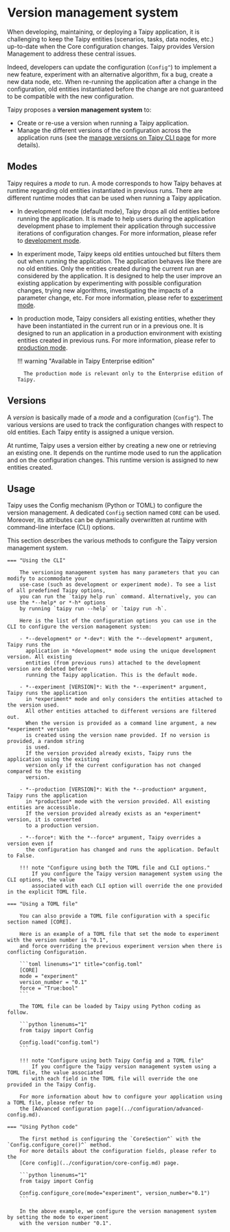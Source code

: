 # Version management system
When developing, maintaining, or deploying a Taipy application, it is challenging
to keep the Taipy entities (scenarios, tasks, data nodes, etc.) up-to-date when
the Core configuration changes. Taipy provides Version Management to address these
central issues.

Indeed, developers can update the configuration (`Config^`) to implement a new feature,
experiment with an alternative algorithm, fix a bug, create a new data node, etc.
When re-running the application after a change in the configuration, old entities
instantiated before the change are not guaranteed to be compatible with the new
configuration.

Taipy proposes a **version management system** to:

- Create or re-use a version when running a Taipy application.
- Manage the different versions of the configuration across the application runs (see the
[manage versions on Taipy CLI page](../../cli/manage-versions.md) for more details).

## Modes

Taipy requires a *mode* to run. A mode corresponds to how Taipy behaves at runtime regarding old
entities instantiated in previous runs. There are different runtime modes that can be used when running
a Taipy application.

- In development mode (default mode), Taipy drops all old entities before running the application.
  It is made to help users during the application development phase to implement their application
  through successive iterations of configuration changes. For more information, please refer to
  [development mode](development_mode.md).

- In experiment mode, Taipy keeps old entities untouched but filters them out when running the
  application. The application behaves like there are no old entities. Only the entities created
  during the current run are considered by the application. It is designed to help the user improve
  an existing application by experimenting with possible configuration changes, trying new
  algorithms, investigating the impacts of a parameter change, etc. For more information, please refer to
  [experiment mode](experiment_mode.md).

- In production mode, Taipy considers all existing entities, whether they have been instantiated in
  the current run or in a previous one. It is designed to run an application in a production
  environment with existing entities created in previous runs. For more information, please refer to
  [production mode](production_mode.md).

    !!! warning "Available in Taipy Enterprise edition"

        The production mode is relevant only to the Enterprise edition of Taipy.

## Versions

A *version* is basically made of a *mode* and a configuration (`Config^`). The various versions
are used to track the configuration changes with respect to old entities. Each Taipy entity is
assigned a unique version.

At runtime, Taipy uses a version either by creating a new one or retrieving an existing one. It
depends on the runtime mode used to run the application and on the configuration changes. This
runtime version is assigned to new entities created.


## Usage

Taipy uses the Config mechanism (Python or TOML) to configure the version management.
A dedicated `Config` section named `CORE` can be used. Moreover, its attributes can be
dynamically overwritten at runtime with command-line interface (CLI) options.

This section describes the various methods to configure the Taipy version management system.

    === "Using the CLI"

        The versioning management system has many parameters that you can modify to accommodate your
        use-case (such as development or experiment mode). To see a list of all predefined Taipy options,
        you can run the `taipy help run` command. Alternatively, you can use the *--help* or *-h* options
        by running `taipy run --help` or `taipy run -h`.

        Here is the list of the configuration options you can use in the CLI to configure the version management system:

        - *--development* or *-dev*: With the *--development* argument, Taipy runs the
          application in *development* mode using the unique development version. All existing
          entities (from previous runs) attached to the development version are deleted before
          running the Taipy application. This is the default mode.

        - *--experiment [VERSION]*: With the *--experiment* argument, Taipy runs the application
          in *experiment* mode and only considers the entities attached to the version used.
          All other entities attached to different versions are filtered out.
          When the version is provided as a command line argument, a new *experiment* version
          is created using the version name provided. If no version is provided, a random string
          is used.
          If the version provided already exists, Taipy runs the application using the existing
          version only if the current configuration has not changed compared to the existing
          version.

        - *--production [VERSION]*: With the *--production* argument, Taipy runs the application
          in *production* mode with the version provided. All existing entities are accessible.
          If the version provided already exists as an *experiment* version, it is converted
          to a production version.

        - *--force*: With the *--force* argument, Taipy overrides a version even if
          the configuration has changed and runs the application. Default to False.

        !!! note "Configure using both the TOML file and CLI options."
            If you configure the Taipy version management system using the CLI options, the value
            associated with each CLI option will override the one provided in the explicit TOML file.

    === "Using a TOML file"

        You can also provide a TOML file configuration with a specific section named [CORE].

        Here is an example of a TOML file that set the mode to experiment with the version number is "0.1",
        and force overriding the previous experiment version when there is conflicting Configuration.

        ```toml linenums="1" title="config.toml"
        [CORE]
        mode = "experiment"
        version_number = "0.1"
        force = "True:bool"
        ```

        The TOML file can be loaded by Taipy using Python coding as follow.

        ```python linenums="1"
        from taipy import Config

        Config.load("config.toml")
        ```

        !!! note "Configure using both Taipy Config and a TOML file"
            If you configure the Taipy version management system using a TOML file, the value associated
            with each field in the TOML file will override the one provided in the Taipy Config.

        For more information about how to configure your application using a TOML file, please refer to
        the [Advanced configuration page](../configuration/advanced-config.md).

    === "Using Python code"

        The first method is configuring the `CoreSection^` with the `Config.configure_core()^` method.
        For more details about the configuration fields, please refer to the
        [Core config](../configuration/core-config.md) page.

        ```python linenums="1"
        from taipy import Config

        Config.configure_core(mode="experiment", version_number="0.1")
        ```

        In the above example, we configure the version management system by setting the mode to experiment
        with the version number "0.1".
